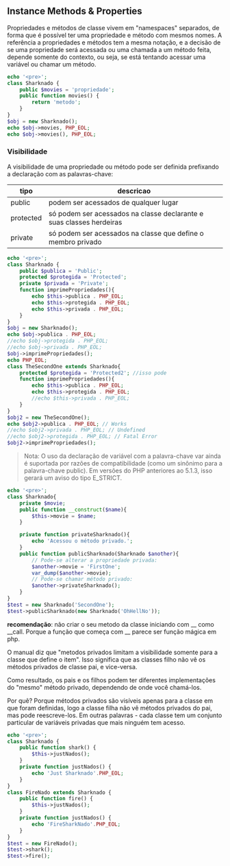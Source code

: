## Instance Methods & Properties

Propriedades e métodos de classe vivem em "namespaces" separados, de forma que é possível ter uma propriedade e método com mesmos nomes. A referência a propriedades e métodos tem a mesma notação, e a decisão de se uma propriedade será acessada ou uma chamada a um método feita, depende somente do contexto, ou seja, se está tentando acessar uma variável ou chamar um método.

```php
echo '<pre>';
class Sharknado {
    public $movies = 'propriedade';
    public function movies() {
        return 'metodo';
    }
}
$obj = new Sharknado();
echo $obj->movies, PHP_EOL;
echo $obj->movies(), PHP_EOL;
```

### Visibilidade

A visibilidade de uma propriedade ou método pode ser definida prefixando a declaração com as palavras-chave:

tipo | descricao
--- | ---
public | podem ser acessados de qualquer lugar
protected | só podem ser acessados na classe declarante e suas classes herdeiras
private | só podem ser acessados na classe que define o membro privado

```php
echo '<pre>';
class Sharknado {
    public $publica = 'Public';
    protected $protegida = 'Protected';
    private $privada = 'Private';
    function imprimePropriedades(){
        echo $this->publica . PHP_EOL;
        echo $this->protegida . PHP_EOL;
        echo $this->privada . PHP_EOL;
    }
}
$obj = new Sharknado();
echo $obj->publica . PHP_EOL;
//echo $obj->protegida . PHP_EOL;
//echo $obj->privada . PHP_EOL;
$obj->imprimePropriedades();
echo PHP_EOL;
class TheSecondOne extends Sharknado{
	protected $protegida = 'Protected2'; //isso pode
    function imprimePropriedades(){
        echo $this->publica . PHP_EOL;
        echo $this->protegida . PHP_EOL;
		//echo $this->privada . PHP_EOL;
    }
}
$obj2 = new TheSecondOne();
echo $obj2->publica . PHP_EOL; // Works
//echo $obj2->privada . PHP_EOL; // Undefined
//echo $obj2->protegida . PHP_EOL; // Fatal Error
$obj2->imprimePropriedades();
```

>Nota: O uso da declaração de variável com a palavra-chave var ainda é suportada por razões de compatibilidade (como um sinônimo para a palavra-chave public). Em versões do PHP anteriores ao 5.1.3, isso gerará um aviso do tipo E_STRICT.
```php
echo '<pre>';
class Sharknado{
    private $movie;
    public function __construct($name){
        $this->movie = $name;
    }

    private function privateSharknado(){
        echo 'Acessou o método privado.';
    }
    public function publicSharknado(Sharknado $another){
        // Pode-se alterar a propriedade privada:
        $another->movie = 'FirstOne';
        var_dump($another->movie);
        // Pode-se chamar método privado:
        $another->privateSharknado();
    }
}
$test = new Sharknado('SecondOne');
$test->publicSharknado(new Sharknado('OhHellNo'));
```

**recomendação**: não criar o seu metodo da classe iniciando com  \_\_  como \_\_call. Porque a função que começa com \_\_ parece ser função mágica em php.

O manual diz que "metodos privados limitam a visibilidade somente para a classe que define o item". Isso significa que as classes filho não vê os métodos privados de classe pai, e vice-versa.

Como resultado, os pais e os filhos podem ter diferentes implementações do "mesmo" método privado, dependendo de onde você chamá-los.

Por quê? Porque métodos privados são visíveis apenas para a classe em que foram definidas, logo a classe filha não vê métodos privados do pai, mas pode reescreve-los. Em outras palavras - cada classe tem um conjunto particular de variáveis privadas que mais ninguém tem acesso.

```php
echo '<pre>';
class Sharknado {
    public function shark() {
        $this->justNados();
    }
    private function justNados() {
        echo 'Just Sharknado'.PHP_EOL;
    }
}
class FireNado extends Sharknado {
	public function fire() {
        $this->justNados();
    }
    private function justNados() {
        echo 'FireSharkNado'.PHP_EOL;
    }
}
$test = new FireNado();
$test->shark();
$test->fire();
```
